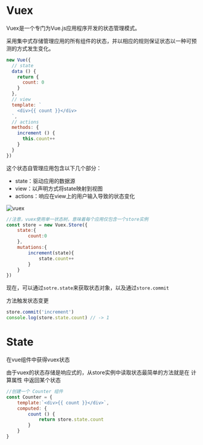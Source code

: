 # Vuex

Vuex是一个专门为Vue.js应用程序开发的状态管理模式。

采用集中式存储管理应用的所有组件的状态，并以相应的规则保证状态以一种可预测的方式发生变化。

```javascript
new Vue({
  // state
  data () {
    return {
      count: 0
    }
  },
  // view
  template: `
    <div>{{ count }}</div>
  `,
  // actions
  methods: {
    increment () {
      this.count++
    }
  }
})
```

这个状态自管理应用包含以下几个部分：

+ state：驱动应用的数据源
+ view：以声明方式将state映射到视图
+ actions：响应在view上的用户输入导致的状态变化

 ![vuex](https://vuex.vuejs.org/vuex.png) 

```javascript
//注意，vuex使用单一状态树，意味着每个应用仅包含一个store实例
const store = new Vuex.Store({
    state:{
        count:0
    },
    mutations:{
        increment(state){
            state.count++
        }
    }
})
```

现在，可以通过`sotre.state`来获取状态对象，以及通过`store.commit`

方法触发状态变更

```javascript
store.commit('increment')
console.log(store.state.count) // -> 1
```

# State

在vue组件中获得vuex状态

由于vuex的状态存储是响应式的，从store实例中读取状态最简单的方法就是在 计算属性 中返回某个状态

```javascript
//创建一个 Counter 组件
const Counter = {
    template:`<div>{{ count }}</div>`,
  	computed: {
        count () {
            return store.state.count
        }
    }
}
```

